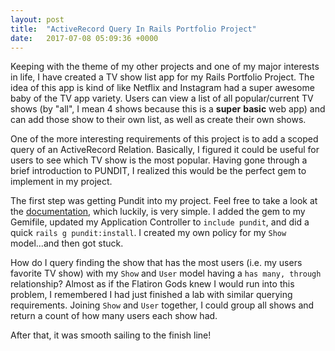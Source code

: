 ```yaml
---
layout: post
title:  "ActiveRecord Query In Rails Portfolio Project"
date:   2017-07-08 05:09:36 +0000
---
```



Keeping with the theme of my other projects and one of my major interests in life, I have created a TV show list app for my Rails Portfolio Project. The idea of this app is kind of like Netflix and Instagram had a super awesome baby of the TV app variety. Users can view a list of all popular/current TV shows (by "all", I mean 4 shows because this is a **super** **basic** web app) and can add those show to their own list, as well as create their own shows.

One of the more interesting requirements of this project is to add a scoped query of an ActiveRecord Relation. Basically, I figured it could be useful for users to see which TV show is the most popular. Having gone through a brief introduction to PUNDIT, I realized this would be the perfect gem to implement in my project.

The first step was getting Pundit into my project. Feel free to take a look at the [documentation](https://github.com/elabs/pundit), which luckily, is very simple. I added the gem to my Gemifile, updated my Application Controller to `include pundit`, and did a quick ``` rails g pundit:install ```. I created my own policy for my `Show` model...and then got stuck.

How do I query finding the show that has the most users (i.e. my users favorite TV show) with my `Show` and `User` model having a `has many, through` relationship? Almost as if the Flatiron Gods knew I would run into this problem, I remembered I had just finished a lab with similar querying requirements. Joining `Show` and `User` together, I could group all shows and return a count of how many users each show had.

After that, it was smooth sailing to the finish line!


